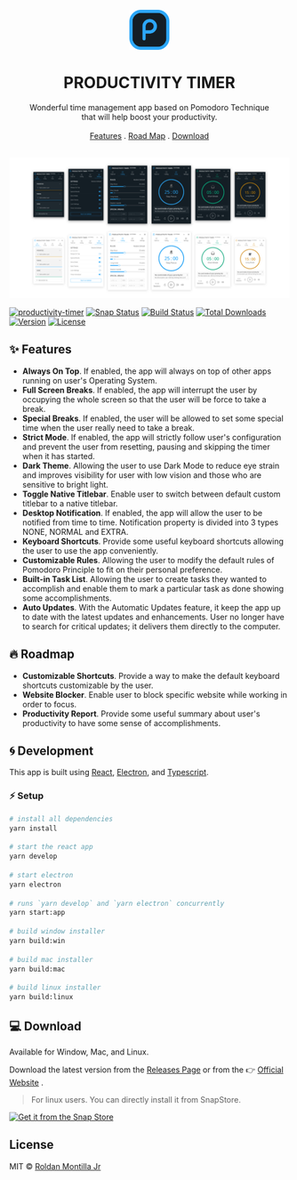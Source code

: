 <p align="center">
  <a href="#">
    <img src="assets/logo.png" alt="Productivity Timer logo" width="72" height="72">
  </a>
</p>

<h1 align="center">PRODUCTIVITY TIMER</h1>

<p align="center">
  Wonderful time management app based on Pomodoro Technique <br> that will help boost your productivity.
   <br>
  <br>
  <a href="#features">Features</a>
  .
  <a href="#road-map">Road Map</a>
  .
  <a href="https://roldanjrcodearts9711.github.io/productivity-timer/">Download</a>
  <br>
  <br>
</p>

![App Preview](/assets/Preview.png)

[![productivity-timer](https://snapcraft.io//productivity-timer/badge.svg)](https://snapcraft.io/productivity-timer)
[![Snap Status](https://build.snapcraft.io/badge/roldanjrCodeArts9711/productivity-timer.svg)](https://build.snapcraft.io/user/roldanjrCodeArts9711/productivity-timer)
[![Build Status](https://travis-ci.com/roldanjrCodeArts9711/productivity-timer.svg?branch=master)](https://travis-ci.com/roldanjrCodeArts9711/productivity-timer)
[![Total Downloads](https://img.shields.io/github/downloads/roldanjrCodeArts9711/productivity-timer/total)](https://github.com/roldanjrCodeArts9711/productivity-timer/releases)
[![Version](https://img.shields.io/github/v/release/roldanjrCodeArts9711/productivity-timer)](https://github.com/roldanjrCodeArts9711/productivity-timer/releases)
[![License](https://img.shields.io/github/license/roldanjrCodeArts9711/productivity-timer)](https://github.com/roldanjrCodeArts9711/productivity-timer/blob/master/LICENSE)

## :sparkles: Features

- **Always On Top**. If enabled, the app will always on top of other apps running on user's Operating System.
- **Full Screen Breaks**. If enabled, the app will interrupt the user by occupying the whole screen so that the user will be force to take a break.
- **Special Breaks**. If enabled, the user will be allowed to set some special time when the user really need to take a break.
- **Strict Mode**. If enabled, the app will strictly follow user's configuration and prevent the user from resetting, pausing and skipping the timer when it has started.
- **Dark Theme**. Allowing the user to use Dark Mode to reduce eye strain and improves visibility for user with low vision and those who are sensitive to bright light.
- **Toggle Native Titlebar**. Enable user to switch between default custom titlebar to a native titlebar.
- **Desktop Notification**. If enabled, the app will allow the user to be notified from time to time. Notification property is divided into 3 types NONE, NORMAL and EXTRA.
- **Keyboard Shortcuts**. Provide some useful keyboard shortcuts allowing the user to use the app conveniently.
- **Customizable Rules**. Allowing the user to modify the default rules of Pomodoro Principle to fit on their personal preference.
- **Built-in Task List**. Allowing the user to create tasks they wanted to accomplish and enable them to mark a particular task as done showing some accomplishments.
- **Auto Updates**. With the Automatic Updates feature, it keep the app up to date with the latest updates and enhancements. User no longer have to search for critical updates; it delivers them directly to the computer.

## :fire: Roadmap

- **Customizable Shortcuts**. Provide a way to make the default keyboard shortcuts customizable by the user.
- **Website Blocker**. Enable user to block specific website while working in order to focus.
- **Productivity Report**. Provide some useful summary about user's productivity to have some sense of accomplishments.

## :cyclone: Development

This app is built using [React](https://reactjs.org/), [Electron](https://www.electronjs.org/), and [Typescript](https://www.typescriptlang.org/).

### :zap: Setup

```bash
# install all dependencies
yarn install

# start the react app
yarn develop

# start electron
yarn electron

# runs `yarn develop` and `yarn electron` concurrently
yarn start:app

# build window installer
yarn build:win

# build mac installer
yarn build:mac

# build linux installer
yarn build:linux
```

## :computer: Download

Available for Window, Mac, and Linux.

Download the latest version from the [Releases Page](https://github.com/roldanjrCodeArts9711/productivity-timer/releases) or from the :point_right: [Official Website](https://roldanjrcodearts9711.github.io/productivity-timer/) .

> For linux users. You can directly install it from SnapStore.

[![Get it from the Snap Store](https://snapcraft.io/static/images/badges/en/snap-store-black.svg)](https://snapcraft.io/productivity-timer)

## License

MIT © [Roldan Montilla Jr](https://github.com/roldanjrCodeArts9711)

